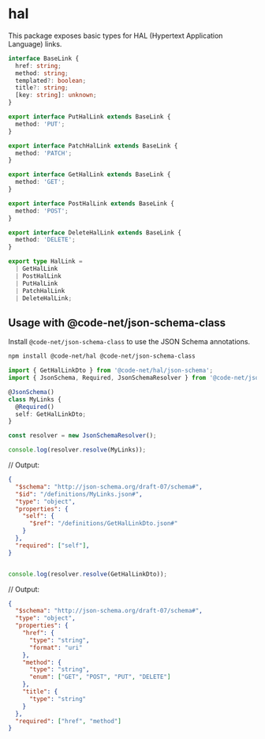 # hal

This package exposes basic types for HAL (Hypertext Application Language) links.

```typescript
interface BaseLink {
  href: string;
  method: string;
  templated?: boolean;
  title?: string;
  [key: string]: unknown;
}

export interface PutHalLink extends BaseLink {
  method: 'PUT';
}

export interface PatchHalLink extends BaseLink {
  method: 'PATCH';
}

export interface GetHalLink extends BaseLink {
  method: 'GET';
}

export interface PostHalLink extends BaseLink {
  method: 'POST';
}

export interface DeleteHalLink extends BaseLink {
  method: 'DELETE';
}

export type HalLink =
  | GetHalLink
  | PostHalLink
  | PutHalLink
  | PatchHalLink
  | DeleteHalLink;
```

## Usage with @code-net/json-schema-class

Install `@code-net/json-schema-class` to use the JSON Schema annotations.

```bash
npm install @code-net/hal @code-net/json-schema-class
```

```typescript
import { GetHalLinkDto } from '@code-net/hal/json-schema';
import { JsonSchema, Required, JsonSchemaResolver } from '@code-net/json-schema-class';

@JsonSchema()
class MyLinks {
  @Required()
  self: GetHalLinkDto;
}

const resolver = new JsonSchemaResolver();

console.log(resolver.resolve(MyLinks));
```

// Output:

```json
{
  "$schema": "http://json-schema.org/draft-07/schema#",
  "$id": "/definitions/MyLinks.json#",
  "type": "object",
  "properties": {
    "self": {
      "$ref": "/definitions/GetHalLinkDto.json#"
    }
  },
  "required": ["self"],
}
```

```typescript

console.log(resolver.resolve(GetHalLinkDto));
```

// Output:

```json
{
  "$schema": "http://json-schema.org/draft-07/schema#",
  "type": "object",
  "properties": {
    "href": {
      "type": "string",
      "format": "uri"
    },
    "method": {
      "type": "string",
      "enum": ["GET", "POST", "PUT", "DELETE"]
    },
    "title": {
      "type": "string"
    }
  },
  "required": ["href", "method"]
}
```
